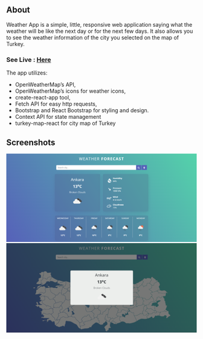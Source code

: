 ## About
Weather App is a simple, little, responsive web application saying what the weather will be like the next day or for the next few days. 
It also allows you to see the weather information of the city you selected on the map of Turkey.

### See Live : [Here](https://effulgent-pudding-24a5fc.netlify.app/)

The app utilizes:

- OpenWeatherMap’s API,
- OpenWeatherMap’s icons for weather icons,
- create-react-app tool,
- Fetch API for easy http requests,
- Bootstrap and React Bootstrap for styling and design.
- Context API for state management
- turkey-map-react for city map of Turkey


## Screenshots

![weather-img](src/img/weather-1.png)
![weather-img](src/img/weather-2.png)